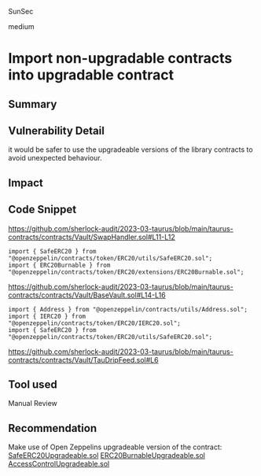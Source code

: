 SunSec

medium

# Import non-upgradable contracts into upgradable contract

## Summary

## Vulnerability Detail
 it would be safer to use the upgradeable versions of the library contracts to avoid unexpected behaviour.

## Impact

## Code Snippet
https://github.com/sherlock-audit/2023-03-taurus/blob/main/taurus-contracts/contracts/Vault/SwapHandler.sol#L11-L12
```solidity
import { SafeERC20 } from "@openzeppelin/contracts/token/ERC20/utils/SafeERC20.sol";
import { ERC20Burnable } from "@openzeppelin/contracts/token/ERC20/extensions/ERC20Burnable.sol";
```
https://github.com/sherlock-audit/2023-03-taurus/blob/main/taurus-contracts/contracts/Vault/BaseVault.sol#L14-L16
```solidity
import { Address } from "@openzeppelin/contracts/utils/Address.sol";
import { IERC20 } from "@openzeppelin/contracts/token/ERC20/IERC20.sol";
import { SafeERC20 } from "@openzeppelin/contracts/token/ERC20/utils/SafeERC20.sol";
```
https://github.com/sherlock-audit/2023-03-taurus/blob/main/taurus-contracts/contracts/Vault/TauDripFeed.sol#L6
 
## Tool used

Manual Review

## Recommendation
Make use of Open Zeppelins upgradeable version of the contract: 
[SafeERC20Upgradeable.sol](https://github.com/OpenZeppelin/openzeppelin-contracts-upgradeable/blob/master/contracts/token/ERC20/utils/SafeERC20Upgradeable.sol)
[ERC20BurnableUpgradeable.sol](https://github.com/OpenZeppelin/openzeppelin-contracts-upgradeable/blob/master/contracts/token/ERC20/extensions/ERC20BurnableUpgradeable.sol)
[AccessControlUpgradeable.sol](https://github.com/OpenZeppelin/openzeppelin-contracts-upgradeable/blob/master/contracts/access/AccessControlUpgradeable.sol)
